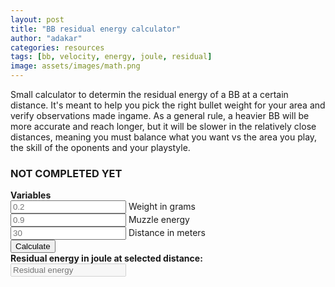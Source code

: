 ```yaml
---
layout: post
title: "BB residual energy calculator"
author: "adakar"
categories: resources
tags: [bb, velocity, energy, joule, residual]
image: assets/images/math.png
---
```


Small calculator to determin the residual energy of a BB at a certain distance. It's meant to help you pick the right bullet weight for your area and verify observations made ingame. 
As a general rule, a heavier BB will be more accurate and reach longer, but it will be slower in the relatively close distances, meaning you must balance what you want vs the area you play, the skill of the oponents and your playstyle.

### NOT COMPLETED YET


<script type = "text/javascript">
function calc() {
<!-- Values from input -->
	var weight = document.getElementById("weight");
	var weightValue = parseFloat(weight.value);
<!-- Values from input -->
	var energy = document.getElementById("energy");
	var energyValue = parseFloat(energy.value);
<!-- Values from input -->
	var distance = document.getElementById("distance");
	var distanceValue = parseFloat(distance.value);
<!-- Quick maths -->	
	var weight_kg = weight.value / 1000
<!-- Constants -->	
    var dragcoefficient = 0.47
    var airdensity_kgm3 = 1.225
	var radius_m = 0.003
    var crossection_m2 = 0.0000282743
    var speed_ms = Math.sqrt(energy.value / (0.5 * weight_kg))
    var drag_ish = airdensity_kgm3 * crossection_m2 * dragcoefficient
    var speed_at_distance = speed_ms * Math.exp(-(drag_ish / (weight_kg * 2) * distanceValue))
    var energy_at_distance = 0.5 * weight_kg * speed_at_distance ** 2
	
	document.getElementById("total").value = energy_at_distance.toString();
}
</script> 
<div>
   <b> Variables </b> <br>
   <input type = "text"
      placeholder = "0.2"
      id = "weight"> Weight in grams <br>
   <input type = "text"
      placeholder = "0.9"
      id = "energy"> Muzzle energy <br>
   <input type = "text"
      placeholder = "30"
      id = "distance"> Distance in meters <br>
   <button type = "button"
      onclick = "javascript:calc();"> Calculate </button> <br>
   <b> Residual energy in joule at selected distance: </b> <br>
   <input type = "text"
      placeholder = "Residual energy"
      id = "total"
      disabled />
   <br>
</div>

<!-- weight energy distance-->